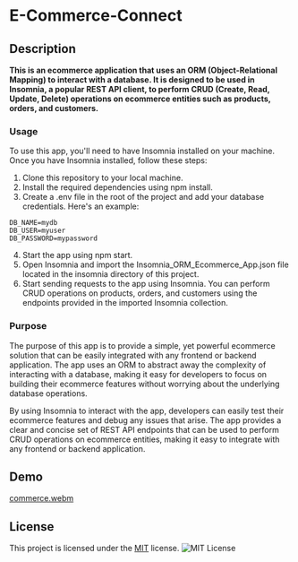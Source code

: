 # E-Commerce-Connect

## Description 
**This is an ecommerce application that uses an ORM (Object-Relational Mapping) to interact with a database. It is designed to be used in Insomnia, a popular REST API client, to perform CRUD (Create, Read, Update, Delete) operations on ecommerce entities such as products, orders, and customers.**

### Usage
To use this app, you'll need to have Insomnia installed on your machine. Once you have Insomnia installed, follow these steps:

1. Clone this repository to your local machine.
2. Install the required dependencies using npm install.
3. Create a .env file in the root of the project and add your database credentials. Here's an example:

``` 
DB_NAME=mydb
DB_USER=myuser
DB_PASSWORD=mypassword

```
4. Start the app using npm start.
5. Open Insomnia and import the Insomnia_ORM_Ecommerce_App.json file located in the insomnia directory of this project.
6. Start sending requests to the app using Insomnia. You can perform CRUD operations on products, orders, and customers using the endpoints provided in the imported Insomnia collection.

 
### Purpose 
The purpose of this app is to provide a simple, yet powerful ecommerce solution that can be easily integrated with any frontend or backend application. The app uses an ORM to abstract away the complexity of interacting with a database, making it easy for developers to focus on building their ecommerce features without worrying about the underlying database operations.

By using Insomnia to interact with the app, developers can easily test their ecommerce features and debug any issues that arise. The app provides a clear and concise set of REST API endpoints that can be used to perform CRUD operations on ecommerce entities, making it easy to integrate with any frontend or backend application.

## Demo 
[commerce.webm](https://github.com/Khawk1017/E-Commerce-Connect/assets/120533670/d63066b5-ba31-49e6-9dcc-d6c613a90644)



## License
This project is licensed under the [MIT](https://opensource.org/licenses/MIT) license.
    ![MIT License](https://img.shields.io/badge/License-MIT-yellow.svg)

